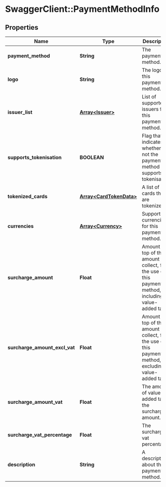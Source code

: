 # SwaggerClient::PaymentMethodInfo

## Properties
Name | Type | Description | Notes
------------ | ------------- | ------------- | -------------
**payment_method** | **String** | The payment method. | 
**logo** | **String** | The logo of this payment method. | [optional] 
**issuer_list** | [**Array&lt;Issuer&gt;**](Issuer.md) | List of supported issuers for this payment method. | [optional] 
**supports_tokenisation** | **BOOLEAN** | Flag that indicates whether or not the payment method supports tokenisation. | [optional] 
**tokenized_cards** | [**Array&lt;CardTokenData&gt;**](CardTokenData.md) | A list of cards that are tokenized. | [optional] 
**currencies** | [**Array&lt;Currency&gt;**](Currency.md) | Supported currencies for this payment method. | 
**surcharge_amount** | **Float** | Amount on top of the amount to collect, for the use of this payment method, including value-added tax. | [optional] 
**surcharge_amount_excl_vat** | **Float** | Amount on top of the amount to collect, for the use of this payment method, excluding value-added tax. | [optional] 
**surcharge_amount_vat** | **Float** | The amount of value-added tax in the surcharge amount. | [optional] 
**surcharge_vat_percentage** | **Float** | The surcharge vat percentage. | [optional] 
**description** | **String** | A description about this payment method. | [optional] 

